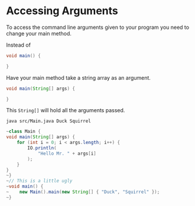 # Accessing Arguments

To access the command line arguments given to your program you need to change your main method.

Instead of 

```java
void main() {

}
```

Have your main method take a string array as an argument.

```java
void main(String[] args) {

}
```

This `String[]` will hold all the arguments passed.

```
java src/Main.java Duck Squirrel
```

```java
~class Main {
void main(String[] args) {
    for (int i = 0; i < args.length; i++) {
        IO.println(
            "Hello Mr. " + args[i]
        );
    }
}
~}
~// This is a little ugly
~void main() {
~    new Main().main(new String[] { "Duck", "Squirrel" });   
~}
```

